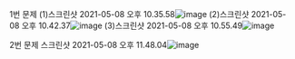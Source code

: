 1번 문제
(1)스크린샷 2021-05-08 오후 10.35.58![image](https://user-images.githubusercontent.com/68579333/117543479-13c1a300-b058-11eb-8891-cd3b44e592ed.png)
(2)스크린샷 2021-05-08 오후 10.42.37![image](https://user-images.githubusercontent.com/68579333/117543496-1de3a180-b058-11eb-8daf-e7093233f36e.png)
(3)스크린샷 2021-05-08 오후 10.55.49![image](https://user-images.githubusercontent.com/68579333/117543506-25a34600-b058-11eb-859d-6b6740a53d8f.png)

2번 문제
스크린샷 2021-05-08 오후 11.48.04![image](https://user-images.githubusercontent.com/68579333/117543520-2c31bd80-b058-11eb-8b04-d42a400246a6.png)
